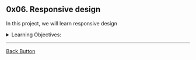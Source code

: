 ## 0x06. Responsive design

<p>In this project, we will learn responsive design</p>
<details>
<summary>Learning Objectives: </summary>
<br>

- Mobile-first design
- Media-queries
- Sizes to use for responsive web design
- How to make a website responsive
- The differences between responsive and adaptive design
- CSS units that are used to make elements flexible

</details>

---

[Back Button](https://github.com/FatChicken277/holbertonschool-web_front_end)
